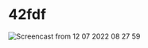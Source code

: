 # 42fdf

![Screencast from 12 07 2022 08 27 59](https://user-images.githubusercontent.com/19487247/178423926-575353f0-eeab-4274-a434-a66dc474104f.gif)
